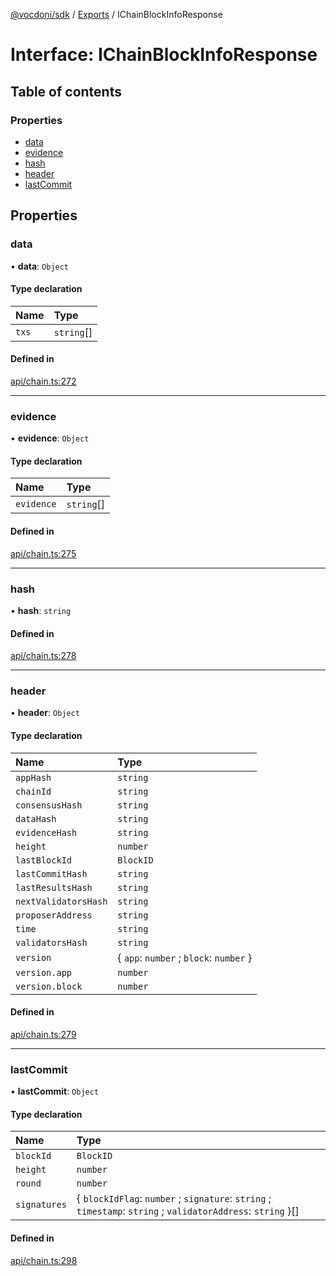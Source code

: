 [@vocdoni/sdk](/sdk) / [Exports](../modules) / IChainBlockInfoResponse

# Interface: IChainBlockInfoResponse

## Table of contents

### Properties

- [data](IChainBlockInfoResponse#data)
- [evidence](IChainBlockInfoResponse#evidence)
- [hash](IChainBlockInfoResponse#hash)
- [header](IChainBlockInfoResponse#header)
- [lastCommit](IChainBlockInfoResponse#lastcommit)

## Properties

### data

• **data**: `Object`

#### Type declaration

| Name | Type |
| :------ | :------ |
| `txs` | `string`[] |

#### Defined in

[api/chain.ts:272](https://github.com/vocdoni/vocdoni-sdk/blob/9e24a20/src/api/chain.ts#L272)

___

### evidence

• **evidence**: `Object`

#### Type declaration

| Name | Type |
| :------ | :------ |
| `evidence` | `string`[] |

#### Defined in

[api/chain.ts:275](https://github.com/vocdoni/vocdoni-sdk/blob/9e24a20/src/api/chain.ts#L275)

___

### hash

• **hash**: `string`

#### Defined in

[api/chain.ts:278](https://github.com/vocdoni/vocdoni-sdk/blob/9e24a20/src/api/chain.ts#L278)

___

### header

• **header**: `Object`

#### Type declaration

| Name | Type |
| :------ | :------ |
| `appHash` | `string` |
| `chainId` | `string` |
| `consensusHash` | `string` |
| `dataHash` | `string` |
| `evidenceHash` | `string` |
| `height` | `number` |
| `lastBlockId` | `BlockID` |
| `lastCommitHash` | `string` |
| `lastResultsHash` | `string` |
| `nextValidatorsHash` | `string` |
| `proposerAddress` | `string` |
| `time` | `string` |
| `validatorsHash` | `string` |
| `version` | \{ `app`: `number` ; `block`: `number`  } |
| `version.app` | `number` |
| `version.block` | `number` |

#### Defined in

[api/chain.ts:279](https://github.com/vocdoni/vocdoni-sdk/blob/9e24a20/src/api/chain.ts#L279)

___

### lastCommit

• **lastCommit**: `Object`

#### Type declaration

| Name | Type |
| :------ | :------ |
| `blockId` | `BlockID` |
| `height` | `number` |
| `round` | `number` |
| `signatures` | \{ `blockIdFlag`: `number` ; `signature`: `string` ; `timestamp`: `string` ; `validatorAddress`: `string`  }[] |

#### Defined in

[api/chain.ts:298](https://github.com/vocdoni/vocdoni-sdk/blob/9e24a20/src/api/chain.ts#L298)
